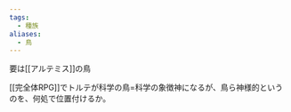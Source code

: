 ```yaml
---
tags:
  - 種族
aliases:
  - 鳥
---
```


要は[[アルテミス]]の鳥

[[完全体RPG]]でトルテが科学の鳥=科学の象徴神になるが、鳥ら神様的というのを、何処で位置付けるか。